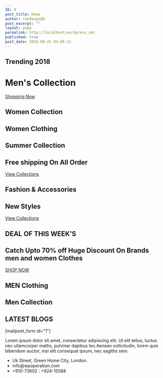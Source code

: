 ```yaml
---
ID: 8
post_title: Home
author: rondougs88
post_excerpt: ""
layout: page
permalink: http://localhost/wordpress_v4/
published: true
post_date: 2018-09-25 04:05:11
---
```

<h2>Trending 2018</h2>		
			<h1>Men's Collection</h1>		
			<a href="#" role="button">
						Shopping Now
					</a>
			<h2>Women Collection</h2>		
			<h2>Women Clothing</h2>		
			<h2>Summer Collection</h2>		
			<h2>Free shipping On All Order</h2>		
			<a href="#" role="button">
						View Collections
					</a>
			<h2>Fashion & Accessories</h2>		
			<h2>New Styles</h2>		
			<a href="#" role="button">
						View Collections
					</a>
			<h2>DEAL OF THIS WEEK’S</h2>		
			<h2>Catch Upto 70% off Huge Discount On Brands men and women Clothes</h2>		
			<a href="#" role="button">
						SHOP NOW
					</a>
			<h2>MEN Clothing</h2>		
			<h2>Men Collection</h2>		
			<h2>LATEST BLOGS</h2>		
		[mailpoet_form id="1"]		
		<p>Lorem ipsum dolor sit amet, consectetur adipiscing elit. Ut elit tellus, luctus nec ullamcorper mattis, pulvinar dapibus leo.Aenean sollicitudin, lorem quis bibendum auctor, nisi elit consequat ipsum, nec sagittis sem.</p>		
		<ul><li>Uk Street, Green Home City, London.</li><li>info@wpoperation.com</li><li>+910-73602 : +924-15588</li></ul>